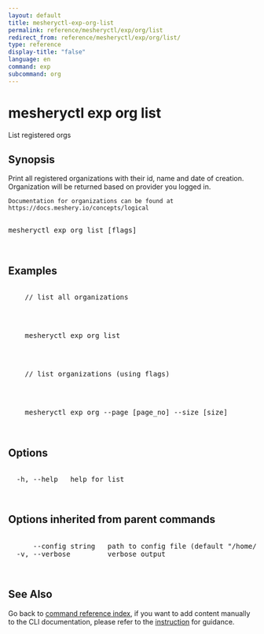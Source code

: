 ```yaml
---
layout: default
title: mesheryctl-exp-org-list
permalink: reference/mesheryctl/exp/org/list
redirect_from: reference/mesheryctl/exp/org/list/
type: reference
display-title: "false"
language: en
command: exp
subcommand: org
---
```


# mesheryctl exp org list

List registered orgs

## Synopsis

Print all registered organizations with their id, name and date of creation. Organization will be returned based on provider you logged in.
	
	Documentation for organizations can be found at 
	https://docs.meshery.io/concepts/logical
	
<pre class='codeblock-pre'>
<div class='codeblock'>
mesheryctl exp org list [flags]

</div>
</pre> 

## Examples

<pre class='codeblock-pre'>
<div class='codeblock'>
	// list all organizations

</div>
</pre> 

<pre class='codeblock-pre'>
<div class='codeblock'>
	mesheryctl exp org list

</div>
</pre> 

<pre class='codeblock-pre'>
<div class='codeblock'>
	// list organizations (using flags)

</div>
</pre> 

<pre class='codeblock-pre'>
<div class='codeblock'>
	mesheryctl exp org --page [page_no] --size [size]

</div>
</pre> 

## Options

<pre class='codeblock-pre'>
<div class='codeblock'>
  -h, --help   help for list

</div>
</pre>

## Options inherited from parent commands

<pre class='codeblock-pre'>
<div class='codeblock'>
      --config string   path to config file (default "/home/runner/.meshery/config.yaml")
  -v, --verbose         verbose output

</div>
</pre>

## See Also

Go back to [command reference index](/reference/mesheryctl/), if you want to add content manually to the CLI documentation, please refer to the [instruction](/project/contributing/contributing-cli#preserving-manually-added-documentation) for guidance.
